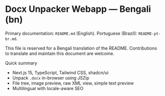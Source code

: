 # Docx Unpacker Webapp — Bengali (bn)

Primary documentation: `README.md` (English). Portuguese (Brazil): `README-pt-br.md`.

This file is reserved for a Bengali translation of the README. Contributions to translate and maintain this document are welcome.

Quick summary
- Next.js 15, TypeScript, Tailwind CSS, shadcn/ui
- Unpack `.docx` in-browser using JSZip
- File tree, image preview, raw XML view, simple text preview
- Multilingual with locale-aware SEO